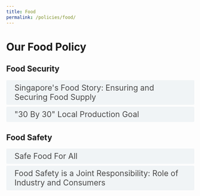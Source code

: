 ```yaml
---
title: Food
permalink: /policies/food/
---
```

<style>

input {
	display: none;
}
label {
	display: block;
	padding: 8px 22px;
	margin: 0 0 5px 0;
	cursor: pointor;
	background: #F0F4F6;
	border-radius: 3px;
	color: #484848;
	transition: ease .5s;
	font-size: 1.5em;
}

label:hover {
	background: #4a96b0;
	color: #FFF;
}

.accordion-content {
	/* background: #E2E5F6; */
	padding: 10px 0px 30px 30px;
	/* border: 1px solid #484848; */
	margin: 0 0 1px 0;
	border-radius: 3px;
}

input + label + .accordion-content {
	display: none;
}

input:checked + label + .accordion-content {
	display: none;
}

input:checked + label + .accordion-content {
	display: block;
}

</style>
<!-- End of accordion -->

<div class="container">

<h1><b>Our Food Policy</b></h1>

<a id="food-security"></a>

<h2>Food Security</h2>
<div>
	<input type="checkbox" id="title3"  /><label for="title3">Singapore's Food Story: Ensuring and Securing Food Supply</label>
	<div class="accordion-content">
		<p>Singapore imports more than 90 percent of our food. While Singapore has put in place strategies to secure our food supply, we operate in a global environment where we face a multitude of risks such as depleting natural resources, climate change, and unpredictable geopolitical and disease outbreak situations such as the ongoing COVID-19 situation. To mitigate and overcome these challenges, the collective efforts of the government, industry and public are required to strengthen our food supply resilience.</p>
		<p>SFA safeguards Singapore’s food supply through three food security strategies, known as the three “food baskets”:</p>
		<ul>
			<li><p>Diversify import sources – By diversifying our food sources, we reduce our reliance on any single source for any one food item. Should there be a disruption to any one source, Singapore is in a good position to work with our network of importers to tap on alternative food sources, and ensure that our food supply remains stable.</p>
			</li>
			<li><p>Grow local – Local production mitigates our reliance on imports and serves as a buffer in the event of a food supply disruption. SFA is supporting the growth of the local agri-food industry by developing spaces for farming, providing funding support, leveraging R&D, grooming local talent and rallying support for local produce.</p>
			</li>
			<li><p>Grow overseas – SFA supports Singapore companies to export urban food solutions to other countries so that they can overcome land and manpower constraints and break into new markets. These companies can then reap economies of scale and can also export food back to Singapore. Some local farms have ventured into Australia, Brunei, Hong Kong, Thailand and China.</p>
			</li>
		</ul>
	</div>
	<input type="checkbox" id="title4"  /><label for="title4">"30 By 30" Local Production Goal</label>
	<div class="accordion-content">
		<p>SFA aims to increase local production to achieve a goal of “30 by 30”, which is to build up our agri-food industry's capability and capacity to produce 30% of our nutitional needs locally and sustainably by 2030, up from less than 10% today. Technology advancements will be key in unlocking the potential of our agri-food industry to ‘grow more with less’, in a sustainable manner.</p>
		<p>SFA is thus working with the agri-food industry and community to:</p>
		<ul>
			<li><p>Develop spaces for farming: To expand local food production, SFA tenders out spaces to agri-food companies with promising technologies through a competitive land tender basis.</p>
			</li>
			<li><p>Adopt innovative technologies: SFA provides strong funding support to the industry to adopt innovative technologies. This includes grants to co-fund co-funds farming systems to better control environmental variables and boost production capabilities.</p>
			</li>
			<li><p>Catalyse R&D innovation: R&D plays a key role to drive innovation and plug existing technological gaps. To support the “30 by 30” goal, research funding has been made available under the Singapore Food Story R&D programme to enable R&D in three areas –sustainable urban food production, future foods, and food safety science & innovation.</p>
			</li>
			<li><p>Groom local talent: As the agri-food industry grows and transforms, new and higher value jobs requiring  multi-disciplinary expertise in science, engineering, and info-communications will be needed. SFA is working with various Institutes of Higher Learning (IHLs) and local farms on programmes such as diploma courses and structured internship programmes to equip students and adult job seekers with skillsets that will lead to meaningful, specialised careers in agriculture and aquaculture.</p>
			</li>
			<li><p>Rally support for local produce: As we ramp up local production, we will need the support of consumers to sustain a healthy and vibrant agri-food ecosystem. Local produce is safe, fresher, and lasts longer. Local produce also results in less spoilage, food waste, and a lower carbon footprint, as the produce does not need to travel for long periods of time before reaching the consumer. To make it easier for consumers to identify local produce, SFA has launched an “SG Fresh Produce” logo which can be found on the packaging of local produce in retail shops and supermarkets. By choosing locally produced food, all of us can play a part in enhancing Singapore’s food security.</p>
			</li>
		</ul>
	</div>
</div>

<h2 id="food-safety">Food Safety</h2>
<div>
	<input type="checkbox" id="title1"  /><label for="title1">Safe Food For All</label>
	<div class="accordion-content">
		<p>As the national agency for food safety, SFA has in place an integrated food safety system from farm-to-fork to ensure that food sold in Singapore is safe for consumption. SFA adopts a science-based risk assessment and management approach to food safety, and sets food safety standards that are aligned  with international standards. SFA has put in place regulatory levers along the food supply chain like licensing, inspection, sampling, testing and enforcement.</p>
		<ul>
			<li><p>Overseas Imports – Food importers are licensed by SFA, and are required to apply for import permits for each consignment of food imported into Singapore. For high-risk food items like livestock, meat and egg items that can carry diseases that can be transmitted to people, SFA conducts accreditation at source to ensure that the imports meet food safety and animal health import requirements.</p>
			</li>
			<li><p>Local farms and food establishments – SFA licenses farms and food establishments in Singapore, including slaughterhouses, food processing/manufacturing establishments, as well as various food retail establishments such as hawker and market stalls, coffeeshops, food courts, food caterers, canteens, supermarkets, mobile food wagons, cafes, and restaurants. Inspections are carried out to ensure that these establishments comply with licensing conditions and regulatory requirements.</p>
			</li>
		</ul>
		<p>In the event of food safety incidents, there are response mechanisms in place to manage them too (e.g. food recalls, foodborne outbreak investigation).</p>
	</div>
	<input type="checkbox" id="title2"  /><label for="title2">Food Safety is a Joint Responsibility: Role of Industry and Consumers</label>
	<div class="accordion-content">
		<p>As food safety is a joint responsibility, SFA works with the industry and consumers to build their capabilities and educate them on their roles in ensuring food safety. For instance, food handlers in restaurants, hawker stalls and coffee shops must attend and pass the Basic Food Hygiene Course (BFHC) before they are allowed to work.</p>
		<p>As for consumers, SFA has made available food safety information and tips online to equip consumers with knowledge of food safety risks and good food safety practices. Examples include:</p>
		<ul>
			<li><p><a href="go.gov.sg/sfa-food-risk">Risk at a glance</a></p>
			</li>
			<li><p><a href="go.gov.sg/food-for-thought">Food for Thought content hub</a></p>
			</li>
			<li><p>Food safety educational materials, food alerts and recalls, labelling information:<a href="sfa.gov.sg/food-information"> Food Information</a></p>
			</li>
			<li><p>Track records (hygiene grading, number of demerit points and suspension history) of the food establishment:<a href="go.gov.sg/sfa-food-retail-licence"> Food Retail Licence</a></p>
			</li>
		</ul>
		<p>Consumers who come across any errant food operator can play your part by reporting these operators to SFA via the <a href="https://www.sfa.gov.sg/feedback">online feedback form.</a></p>
	</div>
</div>
